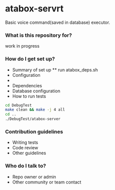 # atabox-servrt #

Basic voice command(saved in database) executor.

### What is this repository for? ###

work in progress
### How do I get set up? ###


* Summary of set up
** run atabox_deps.sh
* Configuration
* 
* Dependencies
* Database configuration
* How to run tests
```bash
cd DebugTest
make clean && make -j 4 all
cd ..
./DebugTest/atabox-server
```

### Contribution guidelines ###

* Writing tests
* Code review
* Other guidelines

### Who do I talk to? ###

* Repo owner or admin
* Other community or team contact
